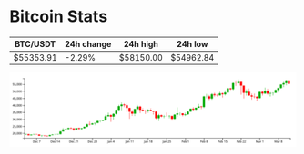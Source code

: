 # Bitcoin Stats

BTC/USDT|24h change|24h high|24h low|
|---|---|---|---|
|$55353.91|-2.29%|$58150.00|$54962.84|

<img src="./chart.svg">
